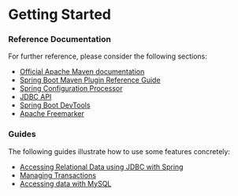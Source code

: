 # Getting Started

### Reference Documentation

For further reference, please consider the following sections:

* [Official Apache Maven documentation](https://maven.apache.org/guides/index.html)
* [Spring Boot Maven Plugin Reference Guide](https://docs.spring.io/spring-boot/docs/2.3.7.RELEASE/maven-plugin/)
* [Spring Configuration Processor](https://docs.spring.io/spring-boot/docs/2.3.7.RELEASE/reference/htmlsingle/#configuration-metadata-annotation-processor)
* [JDBC API](https://docs.spring.io/spring-boot/docs/2.3.7.RELEASE/reference/htmlsingle/#boot-features-sql)
* [Spring Boot DevTools](https://docs.spring.io/spring-boot/docs/2.3.7.RELEASE/reference/htmlsingle/#using-boot-devtools)
* [Apache Freemarker](https://docs.spring.io/spring-boot/docs/2.3.7.RELEASE/reference/htmlsingle/#boot-features-spring-mvc-templateFile-engines)

### Guides

The following guides illustrate how to use some features concretely:

* [Accessing Relational Data using JDBC with Spring](https://spring.io/guides/gs/relational-data-access/)
* [Managing Transactions](https://spring.io/guides/gs/managing-transactions/)
* [Accessing data with MySQL](https://spring.io/guides/gs/accessing-data-mysql/)

